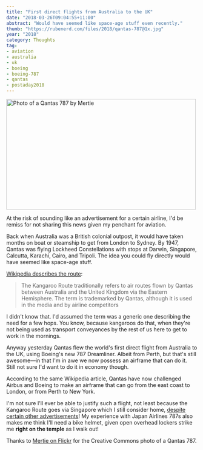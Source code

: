 ```yaml
---
title: "First direct flights from Australia to the UK"
date: "2018-03-26T09:04:55+11:00"
abstract: "Would have seemed like space-age stuff even recently."
thumb: "https://rubenerd.com/files/2018/qantas-787@1x.jpg"
year: "2018"
category: Thoughts
tag:
- aviation
- australia
- uk
- boeing
- boeing-787
- qantas
- postaday2018
---
```

<p><img src="https://rubenerd.com/files/2018/qantas-787@1x.jpg" srcset="https://rubenerd.com/files/2018/qantas-787@1x.jpg 1x, https://rubenerd.com/files/2018/qantas-787@2x.jpg 2x" alt="Photo of a Qantas 787 by Mertie" style="width:500px; height:292px;" /></p>

At the risk of sounding like an advertisement for a certain airline, I'd be remiss for not sharing this news given my penchant for aviation.

Back when Australia was a British colonial outpost, it would have taken months on boat or steamship to get from London to Sydney. By 1947, Qantas was flying Lockheed Constellations with stops at Darwin, Singapore, Calcutta, Karachi, Cairo, and Tripoli. The idea you could fly directly would have seemed like space-age stuff.

[Wikipedia describes the route]\:

> The Kangaroo Route traditionally refers to air routes flown by Qantas between Australia and the United Kingdom via the Eastern Hemisphere. The term is trademarked by Qantas, although it is used in the media and by airline competitors

I didn't know that. I'd assumed the term was a generic one describing the need for a few hops. You know, because kangaroos do that, when they're not being used as transport conveyances by the rest of us here to get to work in the mornings.

Anyway yesterday Qantas flew the world's first direct flight from Australia to the UK, using Boeing's new 787 Dreamliner. Albeit from Perth, but that's still awesome—in that I'm in awe we now possess an airframe that can do it. Still not sure I'd want to do it in economy though.

According to the same Wikipedia article, Qantas have now challenged Airbus and Boeing to make an airframe that can go from the east coast to London, or from Perth to New York.

I'm not sure I'll ever be able to justify such a flight, not least because the Kangaroo Route goes via Singapore which I still consider home, [despite certain other advertisements]! My experience with Japan Airlines 787s also makes me think I'll need a bike helmet, given open overhead lockers strike me **right on the temple** as I walk out!

Thanks to [Mertie on Flickr] for the Creative Commons photo of a Qantas 787.

[Wikipedia describes the route]: https://en.wikipedia.org/wiki/Kangaroo_Route
[despite certain other advertisements]: https://www.youtube.com/watch?v=wNJzi0K_lD0 "Qantas advertisement with that infamous song"
[Mertie on Flickr]: https://www.flickr.com/photos/100780486@N02/24625792618/

